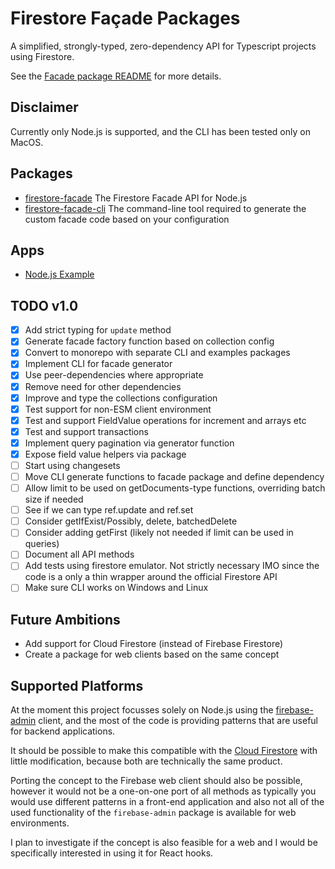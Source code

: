 # Firestore Façade Packages

A simplified, strongly-typed, zero-dependency API for Typescript projects using
Firestore.

See the [Facade package README](./packages/facade/README.md) for more details.

## Disclaimer

Currently only Node.js is supported, and the CLI has been tested only on MacOS.

## Packages

- [firestore-facade](./packages/facade/README.md) The Firestore Facade API for
  Node.js
- [firestore-facade-cli](./packages/cli/README.md) The command-line tool
  required to generate the custom facade code based on your configuration

## Apps

- [Node.js Example](./apps/example-nodejs/README.md)

## TODO v1.0

- [x] Add strict typing for `update` method
- [x] Generate facade factory function based on collection config
- [x] Convert to monorepo with separate CLI and examples packages
- [x] Implement CLI for facade generator
- [x] Use peer-dependencies where appropriate
- [x] Remove need for other dependencies
- [x] Improve and type the collections configuration
- [x] Test support for non-ESM client environment
- [x] Test and support FieldValue operations for increment and arrays etc
- [x] Test and support transactions
- [x] Implement query pagination via generator function
- [x] Expose field value helpers via package
- [ ] Start using changesets
- [ ] Move CLI generate functions to facade package and define dependency
- [ ] Allow limit to be used on getDocuments-type functions, overriding batch
      size if needed
- [ ] See if we can type ref.update and ref.set
- [ ] Consider getIfExist/Possibly, delete, batchedDelete
- [ ] Consider adding getFirst (likely not needed if limit can be used in
      queries)
- [ ] Document all API methods
- [ ] Add tests using firestore emulator. Not strictly necessary IMO since the
      code is a only a thin wrapper around the official Firestore API
- [ ] Make sure CLI works on Windows and Linux

## Future Ambitions

- Add support for Cloud Firestore (instead of Firebase Firestore)
- Create a package for web clients based on the same concept

## Supported Platforms

At the moment this project focusses solely on Node.js using the
[firebase-admin](https://github.com/firebase/firebase-admin-node) client, and
the most of the code is providing patterns that are useful for backend
applications.

It should be possible to make this compatible with the
[Cloud Firestore](https://github.com/googleapis/nodejs-firestore) with little
modification, because both are technically the same product.

Porting the concept to the Firebase web client should also be possible, however
it would not be a one-on-one port of all methods as typically you would use
different patterns in a front-end application and also not all of the used
functionality of the `firebase-admin` package is available for web environments.

I plan to investigate if the concept is also feasible for a web and I would be
specifically interested in using it for React hooks.
